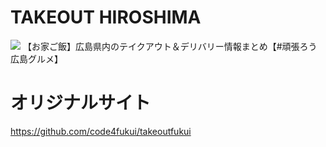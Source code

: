 # TAKEOUT HIROSHIMA
<img src=http://kou-ishizaki.github.io/takeout-hiroshima/img/title-img.png style='width=100%'>  
【お家ご飯】広島県内のテイクアウト＆デリバリー情報まとめ【#頑張ろう広島グルメ】
  
# オリジナルサイト  
https://github.com/code4fukui/takeoutfukui

